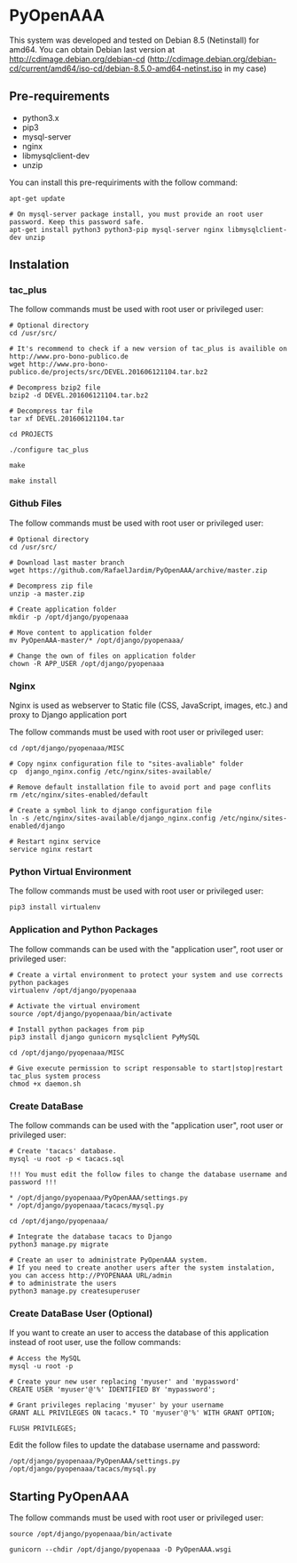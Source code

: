# PyOpenAAA

This system was developed and tested on Debian 8.5 (Netinstall) for amd64. You can obtain Debian last version at http://cdimage.debian.org/debian-cd (http://cdimage.debian.org/debian-cd/current/amd64/iso-cd/debian-8.5.0-amd64-netinst.iso in my case)

## Pre-requirements

* python3.x
* pip3
* mysql-server
* nginx
* libmysqlclient-dev
* unzip

You can install this pre-requiriments with the follow command:

    apt-get update
    
    # On mysql-server package install, you must provide an root user password. Keep this password safe.
    apt-get install python3 python3-pip mysql-server nginx libmysqlclient-dev unzip


## Instalation    

### tac_plus

The follow commands must be used with root user or privileged user:

    # Optional directory 
    cd /usr/src/
    
    # It's recommend to check if a new version of tac_plus is availible on http://www.pro-bono-publico.de
    wget http://www.pro-bono-publico.de/projects/src/DEVEL.201606121104.tar.bz2

    # Decompress bzip2 file
    bzip2 -d DEVEL.201606121104.tar.bz2

    # Decompress tar file
    tar xf DEVEL.201606121104.tar

    cd PROJECTS

    ./configure tac_plus

    make

    make install

### Github Files

The follow commands must be used with root user or privileged user:

    # Optional directory 
    cd /usr/src/
    
    # Download last master branch
    wget https://github.com/RafaelJardim/PyOpenAAA/archive/master.zip

    # Decompress zip file
    unzip -a master.zip

    # Create application folder
    mkdir -p /opt/django/pyopenaaa

    # Move content to application folder
    mv PyOpenAAA-master/* /opt/django/pyopenaaa/

    # Change the own of files on application folder
    chown -R APP_USER /opt/django/pyopenaaa

### Nginx

Nginx is used as webserver to Static file (CSS, JavaScript, images, etc.) and proxy to Django application port

The follow commands must be used with root user or privileged user:

    cd /opt/django/pyopenaaa/MISC

    # Copy nginx configuration file to "sites-avaliable" folder
    cp  django_nginx.config /etc/nginx/sites-available/

    # Remove default installation file to avoid port and page conflits
    rm /etc/nginx/sites-enabled/default

    # Create a symbol link to django configuration file
    ln -s /etc/nginx/sites-available/django_nginx.config /etc/nginx/sites-enabled/django

    # Restart nginx service
    service nginx restart

### Python Virtual Environment    

The follow commands must be used with root user or privileged user:

    pip3 install virtualenv

### Application and Python Packages    

The follow commands can be used with the "application user", root user or privileged user:

    # Create a virtal environment to protect your system and use corrects python packages
    virtualenv /opt/django/pyopenaaa

    # Activate the virtual enviroment
    source /opt/django/pyopenaaa/bin/activate

    # Install python packages from pip
    pip3 install django gunicorn mysqlclient PyMySQL

    cd /opt/django/pyopenaaa/MISC

    # Give execute permission to script responsable to start|stop|restart tac_plus system process
    chmod +x daemon.sh

### Create DataBase

The follow commands can be used with the "application user", root user or privileged user:

    # Create 'tacacs' database. 
    mysql -u root -p < tacacs.sql

    !!! You must edit the follow files to change the database username and password !!!

    * /opt/django/pyopenaaa/PyOpenAAA/settings.py
    * /opt/django/pyopenaaa/tacacs/mysql.py

    cd /opt/django/pyopenaaa/

    # Integrate the database tacacs to Django
    python3 manage.py migrate

    # Create an user to administrate PyOpenAAA system. 
    # If you need to create another users after the system instalation, you can access http://PYOPENAAA URL/admin
    # to administrate the users
    python3 manage.py createsuperuser


### Create DataBase User (Optional)

If you want to create an user to access the database of this application instead of root user, use the follow commands:
    
    # Access the MySQL
    mysql -u root -p
    
    # Create your new user replacing 'myuser' and 'mypassword'
    CREATE USER 'myuser'@'%' IDENTIFIED BY 'mypassword';

    # Grant privileges replacing 'myuser' by your username
    GRANT ALL PRIVILEGES ON tacacs.* TO 'myuser'@'%' WITH GRANT OPTION;
    
    FLUSH PRIVILEGES;

Edit the follow files to update the database username and password:

    /opt/django/pyopenaaa/PyOpenAAA/settings.py
    /opt/django/pyopenaaa/tacacs/mysql.py

## Starting PyOpenAAA

The follow commands must be used with root user or privileged user:
    
    source /opt/django/pyopenaaa/bin/activate

    gunicorn --chdir /opt/django/pyopenaaa -D PyOpenAAA.wsgi
